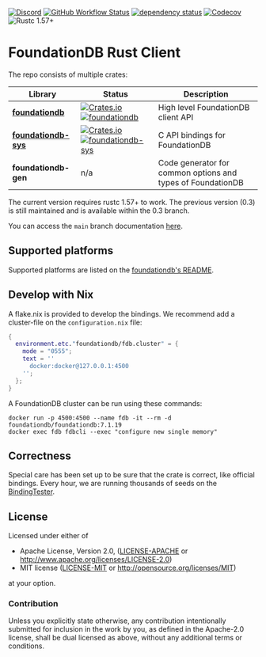 [![Discord](https://img.shields.io/discord/925467557903884349)](https://discord.gg/zkgtbtFfWY)
[![GitHub Workflow Status](https://img.shields.io/github/workflow/status/foundationdb-rs/foundationdb-rs/CI)](https://github.com/foundationdb-rs/foundationdb-rs/actions)
[![dependency status](https://deps.rs/repo/github/foundationdb-rs/foundationdb-rs/status.svg)](https://deps.rs/repo/github/foundationdb-rs/foundationdb-rs)
[![Codecov](https://img.shields.io/codecov/c/github/foundationdb-rs/foundationdb-rs)](https://codecov.io/gh/foundationdb-rs/foundationdb-rs)
![Rustc 1.57+](https://img.shields.io/badge/rustc-1.57+-lightgrey)

# FoundationDB Rust Client

The repo consists of multiple crates:

| Library                                            | Status                                                                                                                                                                                                          | Description                                                 |
|----------------------------------------------------|-----------------------------------------------------------------------------------------------------------------------------------------------------------------------------------------------------------------|-------------------------------------------------------------|
| [**foundationdb**](foundationdb/README.md)         | [![Crates.io](https://img.shields.io/crates/v/foundationdb)](https://crates.io/crates/foundationdb) [![foundationdb](https://docs.rs/foundationdb/badge.svg)](https://docs.rs/foundationdb)                     | High level FoundationDB client API                          |
| [**foundationdb-sys**](foundationdb-sys/README.md) | [![Crates.io](https://img.shields.io/crates/v/foundationdb-sys)](https://crates.io/crates/foundationdb-sys) [![foundationdb-sys](https://docs.rs/foundationdb-sys/badge.svg)](https://docs.rs/foundationdb-sys) | C API bindings for FoundationDB                             |
| **foundationdb-gen**                               | n/a                                                                                                                                                                                                             | Code generator for common options and types of FoundationDB |

The current version requires rustc 1.57+ to work.
The previous version (0.3) is still maintained and is available within the 0.3 branch.

You can access the `main` branch documentation [here](https://foundationdb-rs.github.io/foundationdb-rs/foundationdb/index.html).

## Supported platforms

Supported platforms are listed on the [foundationdb's README](foundationdb/README.md).

## Develop with Nix
 
A flake.nix is provided to develop the bindings. We recommend add a cluster-file on the `configuration.nix` file:

```nix
{
  environment.etc."foundationdb/fdb.cluster" = {
    mode = "0555";
    text = ''
      docker:docker@127.0.0.1:4500
    '';
  };
}
```

A FoundationDB cluster can be run using these commands:

```shell
docker run -p 4500:4500 --name fdb -it --rm -d foundationdb/foundationdb:7.1.19
docker exec fdb fdbcli --exec "configure new single memory"
```

## Correctness

Special care has been set up to be sure that the crate is correct, like official bindings. Every hour, we are running thousands of seeds on the [BindingTester](https://github.com/apple/foundationdb/blob/master/bindings/bindingtester/spec/bindingApiTester.md).

## License

Licensed under either of

- Apache License, Version 2.0, ([LICENSE-APACHE](LICENSE-APACHE) or http://www.apache.org/licenses/LICENSE-2.0)
- MIT license ([LICENSE-MIT](LICENSE-MIT) or http://opensource.org/licenses/MIT)

at your option.

### Contribution

Unless you explicitly state otherwise, any contribution intentionally
submitted for inclusion in the work by you, as defined in the Apache-2.0
license, shall be dual licensed as above, without any additional terms or
conditions.
